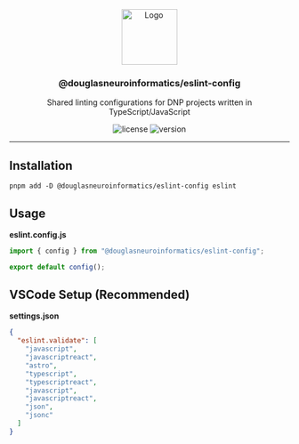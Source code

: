 <!-- PROJECT LOGO -->
<div align="center">
  <a href="https://github.com/DouglasNeuroInformatics/ESLintConfig">
    <img src="https://raw.githubusercontent.com/DouglasNeuroInformatics/eslint-config/main/.github/assets/eslint-config-logo.png" alt="Logo" width="100" >
  </a>
  <h3 align="center">@douglasneuroinformatics/eslint-config</h3>
  <p align="center">
    Shared linting configurations for DNP projects written in TypeScript/JavaScript 
  </p>
</div>

<!-- PROJECT SHIELDS -->
<div align="center">

![license](https://img.shields.io/github/license/DouglasNeuroInformatics/ESLintConfig)
![version](https://img.shields.io/github/package-json/v/DouglasNeuroInformatics/ESLintConfig)

</div>
<hr />

## Installation

```shell
pnpm add -D @douglasneuroinformatics/eslint-config eslint
```

## Usage

**eslint.config.js**

```javascript
import { config } from "@douglasneuroinformatics/eslint-config";

export default config();
```

## VSCode Setup (Recommended)

**settings.json**

```json
{
  "eslint.validate": [
    "javascript",
    "javascriptreact",
    "astro",
    "typescript",
    "typescriptreact",
    "javascript",
    "javascriptreact",
    "json",
    "jsonc"
  ]
}
```
